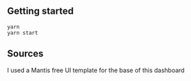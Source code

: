## Getting started

```
yarn
yarn start
```

## Sources

I used a Mantis free UI template for the base of this dashboard
